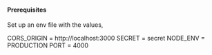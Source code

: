 #### Prerequisites 

Set up an env file with the values,

CORS_ORIGIN = http://localhost:3000
SECRET = secret
NODE_ENV = PRODUCTION
PORT = 4000